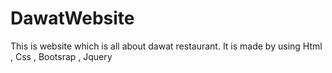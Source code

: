 # DawatWebsite
This is website which is all about dawat restaurant.
It is made by using Html , Css , Bootsrap , Jquery
